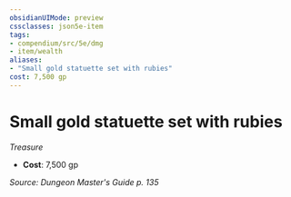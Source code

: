 ```yaml
---
obsidianUIMode: preview
cssclasses: json5e-item
tags:
- compendium/src/5e/dmg
- item/wealth
aliases: 
- "Small gold statuette set with rubies"
cost: 7,500 gp
---
```

# Small gold statuette set with rubies
*Treasure*  

- **Cost**: 7,500 gp

*Source: Dungeon Master's Guide p. 135*